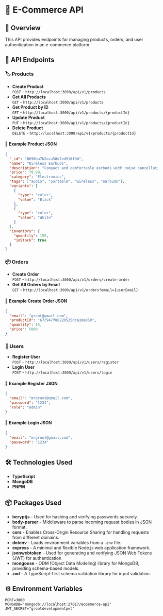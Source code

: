 # 🛒 E-Commerce API

## 📌 Overview
This API provides endpoints for managing products, orders, and user authentication in an e-commerce platform.

## 🔗 API Endpoints

### 🏷️ Products
- **Create Product**  
  `POST` - `http://localhost:3000/api/v1/products`
- **Get All Products**  
  `GET` - `http://localhost:3000/api/v1/products`
- **Get Product by ID**  
  `GET` - `http://localhost:3000/api/v1/products/{productId}`
- **Update Product**  
  `PUT` - `http://localhost:3000/api/v1/products/{productId}`
- **Delete Product**  
  `DELETE` - `http://localhost:3000/api/v1/products/{productId}`

#### 📌 Example Product JSON
```json
{
  "_id": "6650ba7b8aca58d7ed510f9d",
  "name": "Wireless Earbuds",
  "description": "Compact and comfortable earbuds with noise cancellation and long battery life.",
  "price": 79.99,
  "category": "Electronics",
  "tags": ["audio", "portable", "wireless", "earbuds"],
  "variants": [
    {
      "type": "color",
      "value": "Black"
    },
    {
      "type": "color",
      "value": "White"
    }
  ],
  "inventory": {
    "quantity": 150,
    "inStock": true
  }
}
```

### 📦 Orders
- **Create Order**  
  `POST` - `http://localhost:3000/api/v1/orders/create-order`
- **Get All Orders by Email**  
  `GET` - `http://localhost:3000/api/v1/orders?email={userEmail}`

#### 📌 Example Create Order JSON
```json
{
  "email": "groot@gmail.com",
  "productId": "67c947f88220525dca10a060",
  "quantity": 15,
  "price": 5000
}
```

### 👤 Users
- **Register User**  
  `POST` - `http://localhost:3000/api/v1/users/register`
- **Login User**  
  `POST` - `http://localhost:3000/api/v1/users/login`

#### 📌 Example Register JSON
```json
{
  "email": "mrgroot@gmail.com",
  "password": "1234",
  "role": "admin"
}
```

#### 📌 Example Login JSON
```json
{
  "email": "mrgroot@gmail.com",
  "password": "1234"
}
```

## 🛠️ Technologies Used
- **TypeScript**
- **MongoDB**
- **PNPM**

## 📦 Packages Used
- **bcryptjs** - Used for hashing and verifying passwords securely.
- **body-parser** - Middleware to parse incoming request bodies in JSON format.
- **cors** - Enables Cross-Origin Resource Sharing for handling requests from different domains.
- **dotenv** - Loads environment variables from a `.env` file.
- **express** - A minimal and flexible Node.js web application framework.
- **jsonwebtoken** - Used for generating and verifying JSON Web Tokens (JWT) for authentication.
- **mongoose** - ODM (Object Data Modeling) library for MongoDB, providing schema-based models.
- **zod** - A TypeScript-first schema validation library for input validation.

## ⚙️ Environment Variables

```plaintext
PORT=3000
MONGODB="mongodb://localhost:27017/ecommerce-api"
JWT_SECRET="grootdevelopmentpvt"
```

